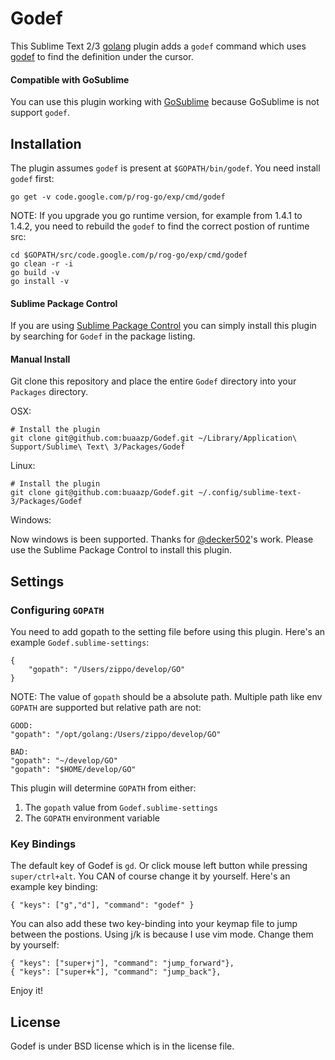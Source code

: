 # Godef

This Sublime Text 2/3 [golang](http://golang.org/) plugin adds a `godef` command which
uses [godef](http://godoc.org/code.google.com/p/rog-go/exp/cmd/godef) to find
the definition under the cursor.

#### Compatible with GoSublime

You can use this plugin working with [GoSublime](https://github.com/DisposaBoy/GoSublime) because GoSublime is not support `godef`.

## Installation

The plugin assumes `godef` is present at `$GOPATH/bin/godef`. You need install `godef` first:

    go get -v code.google.com/p/rog-go/exp/cmd/godef

NOTE: If you upgrade you go runtime version, for example from 1.4.1 to 1.4.2, you need to rebuild the `godef` to find the correct postion of runtime src:

```
cd $GOPATH/src/code.google.com/p/rog-go/exp/cmd/godef
go clean -r -i
go build -v
go install -v
```
    
#### Sublime Package Control

If you are using [Sublime Package Control](http://wbond.net/sublime_packages/package_control) you can simply install this plugin by searching for `Godef` in the package listing.

#### Manual Install

Git clone this repository and place the entire `Godef` directory into your `Packages` directory.

OSX:

    # Install the plugin
    git clone git@github.com:buaazp/Godef.git ~/Library/Application\ Support/Sublime\ Text\ 3/Packages/Godef

Linux:

    # Install the plugin
    git clone git@github.com:buaazp/Godef.git ~/.config/sublime-text-3/Packages/Godef
    
Windows:

Now windows is been supported. Thanks for [@decker502](https://github.com/decker502)'s work.  Please use the Sublime Package Control to install this plugin.


## Settings

### Configuring `GOPATH`

You need to add gopath to the setting file before using this plugin. Here's an example `Godef.sublime-settings`:

    {
        "gopath": "/Users/zippo/develop/GO"
    }

NOTE: The value of `gopath` should be a absolute path. Multiple path like env `GOPATH` are supported but relative path are not:

```
GOOD:
"gopath": "/opt/golang:/Users/zippo/develop/GO"

BAD:
"gopath": "~/develop/GO"
"gopath": "$HOME/develop/GO"
```

 This plugin will determine `GOPATH` from either:

1. The `gopath` value from `Godef.sublime-settings`
2. The `GOPATH` environment variable


### Key Bindings

The default key of Godef is `gd`. Or click mouse left button while pressing `super/ctrl+alt`. You CAN of course change it by yourself. Here's an example key binding:

	{ "keys": ["g","d"], "command": "godef" }

You can also add these two key-binding into your keymap file to jump between the postions. Using j/k is because I use vim mode. Change them by yourself:

	{ "keys": ["super+j"], "command": "jump_forward"},
	{ "keys": ["super+k"], "command": "jump_back"},

Enjoy it!

## License

Godef is under BSD license which is in the license file.


